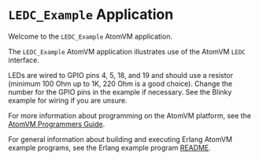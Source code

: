 # `LEDC_Example` Application

Welcome to the `LEDC_Example` AtomVM application.

The `LEDC_Example` AtomVM application illustrates use of the AtomVM `LEDC` interface.

LEDs are wired to GPIO pins 4, 5, 18, and 19 and should use a resistor (minimum 100 Ohm up to 1K, 220 Ohm is a good choice). Change the number
for the GPIO pins in the example if necessary. See the Blinky example for wiring if you are unsure.

For more information about programming on the AtomVM platform, see the [AtomVM Programmers Guide](https://www.atomvm.net/doc/master/programmers-guide.html).

For general information about building and executing Erlang AtomVM example programs, see the Erlang example program [README](../README.md).
